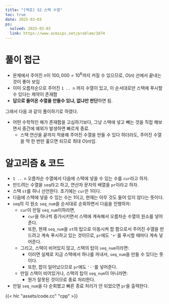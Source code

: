 ```yaml
---
title: "[백준] S2 스택 수열"
toc: true
date: 2025-03-03
ps:
  solved: 2025-03-03
  link: https://www.acmicpc.net/problem/1874
---
```


# 풀이 접근

* 문제에서 주어진 $n$이 $100,000 = 10^6$까지 커질 수 있으므로, $O(n)$ 선에서 끝내는 것이 좋아 보임
* 이미 오름차순으로 주어진 `1 .. n` 까지 수열이 있고, 이 순서대로만 스택에 푸시할 수 있다는 제약이 존재함
* **답으로 들어온 수열을 만들수 있냐, 없냐만 판단**하면 됨.

그래서 다음 과 같이 풀이하기로 하였다.

* 어떤 수학적인 해가 존재함을 고심하기보다, 그냥 스택에 넣고 빼는 것을 직접 해보면서 중간에 예외가 발생하면 빠르게 종료. 
  * 스택 연산을 끝까지 적용해 주어진 수열을 만들 수 있다 하더라도, 주어진 수열을 딱 한 번만 훑으면 되므로 최대 $O(n)$임.

# 알고리즘 & 코드

* `1 .. n` 오름차순 수열에서 다음에 스택에 넣을 수 있는 수를 `cur`라고 하자.
* 만드려는 수열을 `seq`라고 하고, 연산자 문자의 배열을 `pr`이라고 하자.
* 스택 `st`를 하나 선언한다. 초기에는 `cur`은 1이다. 
* 다음에 스택에 넣을 수 있는 수는 1이고, 현재는 아무 것도 들어 있지 않다는 뜻이다.
* `seq`의 각 원소 `seq_num`을 순서대로 순회하면서 다음을 진행하자:
  * `cur`이 만일 `seq_num`이하라면, 
    * `cur`을 하나씩 증가시키면서 스택에 계속해서 오름차순 수열의 원소를 넣어준다.
    * 또한, 현재 `seq_num`을 `st`의 탑으로 이동시켜 팝 함으로서 주어진 수열을 만드려고 계속 푸시하고 있는 것이므로, `pr`에도 `'+'`를 푸시할 때마다 계속 넣어준다.
  * 그리고, 스택이 비어있지 않고, 스택의 탑이 `seq_num`이라면:
    * 이러면 실제로 지금 스택에서 하나를 꺼내서, `seq_num`을 만들 수 있다는 뜻이다.
    * 또한, 팝이 일어났으므로 `pr`에도 `'-'`를 넣어준다.
  * 만일 스택이 비어있거나, 스택의 탑이 `seq_num`이 아니라면:
    * 뭔가 잘못된 것이므로 종료 처리한다.
* 만일 `seq_num`을 다 순회했고 빠른 종료 처리가 안 되었으면 `pr`을 출력한다.

{{< hlc "assets/code.cc" "cpp" >}}